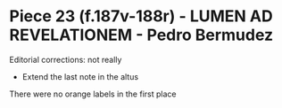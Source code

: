 # Piece 23 (f.187v-188r) - LUMEN AD REVELATIONEM - Pedro Bermudez


Editorial corrections: not really
- Extend the last note in the altus

There were no orange labels in the first place
